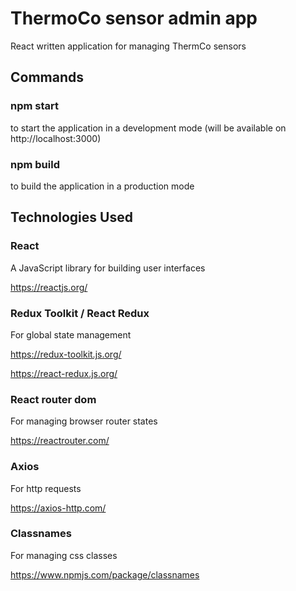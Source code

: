 # ThermoCo sensor admin app
React written application for managing ThermCo sensors

## Commands

### npm start
to start the application in a development mode
(will be available on http://localhost:3000)

### npm build
to build the application in a production mode

## Technologies Used

### React
A JavaScript library for building user interfaces

https://reactjs.org/

### Redux Toolkit / React Redux
For global state management

https://redux-toolkit.js.org/

https://react-redux.js.org/

### React router dom
For managing browser router states

https://reactrouter.com/

### Axios
For http requests

https://axios-http.com/

### Classnames
For managing css classes

https://www.npmjs.com/package/classnames